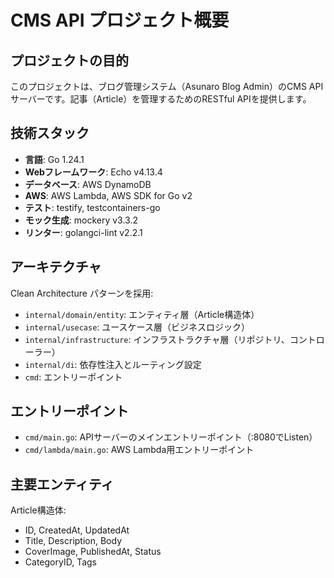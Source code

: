 # CMS API プロジェクト概要

## プロジェクトの目的
このプロジェクトは、ブログ管理システム（Asunaro Blog Admin）のCMS APIサーバーです。記事（Article）を管理するためのRESTful APIを提供します。

## 技術スタック
- **言語**: Go 1.24.1
- **Webフレームワーク**: Echo v4.13.4
- **データベース**: AWS DynamoDB
- **AWS**: AWS Lambda, AWS SDK for Go v2
- **テスト**: testify, testcontainers-go
- **モック生成**: mockery v3.3.2
- **リンター**: golangci-lint v2.2.1

## アーキテクチャ
Clean Architecture パターンを採用:
- `internal/domain/entity`: エンティティ層（Article構造体）
- `internal/usecase`: ユースケース層（ビジネスロジック）
- `internal/infrastructure`: インフラストラクチャ層（リポジトリ、コントローラー）
- `internal/di`: 依存性注入とルーティング設定
- `cmd`: エントリーポイント

## エントリーポイント
- `cmd/main.go`: APIサーバーのメインエントリーポイント（:8080でListen）
- `cmd/lambda/main.go`: AWS Lambda用エントリーポイント

## 主要エンティティ
Article構造体:
- ID, CreatedAt, UpdatedAt
- Title, Description, Body
- CoverImage, PublishedAt, Status
- CategoryID, Tags